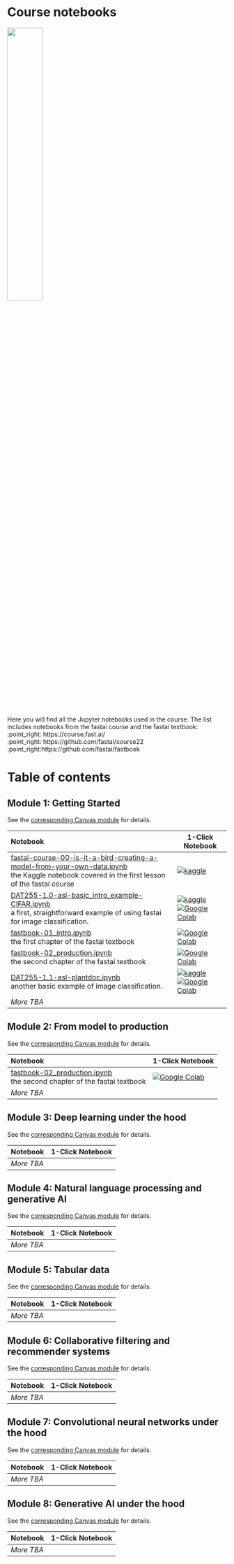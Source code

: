 # Course notebooks
<p><img width=40% src="https://camo.githubusercontent.com/9503e54cf4a17e4096f5d428569b641f29b2372ca2543a15a6893aba107412a4/68747470733a2f2f63646e2e6f7265696c6c797374617469632e636f6d2f656e2f6173736574732f312f6576656e742f3237312f6a75706e79323031375f706f77657265645f62795f6c6f676f2e706e67">
</p>

<p>
Here you will find all the Jupyter notebooks used in the course. The list includes notebooks from the fastai course and the fastai textbook: <br>:point_right: https://course.fast.ai/ 
<br>:point_right: https://github.com/fastai/course22 
<br>:point_right:https://github.com/fastai/fastbook 
</p>

# Table of contents 


## Module 1: Getting Started
See the [corresponding Canvas module](https://hvl.instructure.com/courses/25507/pages/getting-started-on-your-deep-learning-journey?module_item_id=747052) for details.

| Notebook    |      1-Click Notebook      
|:----------|------|
| [fastai-course-00-is-it-a-bird-creating-a-model-from-your-own-data.ipynb](https://www.kaggle.com/code/jhoward/is-it-a-bird-creating-a-model-from-your-own-data)<br>the Kaggle notebook covered in the first lesson of the fastai course|[![kaggle](https://camo.githubusercontent.com/a08ca511178e691ace596a95d334f73cf4ce06e83a5c4a5169b8bb68cac27bef/68747470733a2f2f6b6167676c652e636f6d2f7374617469632f696d616765732f6f70656e2d696e2d6b6167676c652e737667)](https://www.kaggle.com/code/jhoward/is-it-a-bird-creating-a-model-from-your-own-data)
| [DAT255-1.0-asl-basic_intro_example-CIFAR.ipynb](./DAT255-1.0-asl-basic_intro_example-CIFAR.ipynb)<br>a first, straightforward example of using fastai for image classification.|[![kaggle](https://camo.githubusercontent.com/a08ca511178e691ace596a95d334f73cf4ce06e83a5c4a5169b8bb68cac27bef/68747470733a2f2f6b6167676c652e636f6d2f7374617469632f696d616765732f6f70656e2d696e2d6b6167676c652e737667)](https://www.kaggle.com/alexanderlundervold/2024-dat255-1-0-asl-basic-intro-example-ipynb/)   <br>[![Google Colab](https://colab.research.google.com/assets/colab-badge.svg)](https://colab.research.google.com/github/HVL-ML/DAT255/blob/main/nbs/DAT255-1.0-asl-basic_intro_example-CIFAR.ipynb)
| [fastbook-01_intro.ipynb](https://github.com/fastai/fastbook/blob/master/01_intro.ipynb)<br>the first chapter of the fastai textbook|[![Google Colab](https://colab.research.google.com/assets/colab-badge.svg)](https://colab.research.google.com/github/fastai/fastbook/blob/master/01_intro.ipynb)
| [fastbook-02_production.ipynb](https://github.com/fastai/fastbook/blob/master/02_production.ipynb)<br>the second chapter of the fastai textbook|[![Google Colab](https://colab.research.google.com/assets/colab-badge.svg)](https://colab.research.google.com/github/fastai/fastbook/blob/master/02_production.ipynb)
| [DAT255-1.1-asl-plantdoc.ipynb](./DAT255-1.1-asl-plantdoc.ipynb)<br>another basic example of image classification.|[![kaggle](https://camo.githubusercontent.com/a08ca511178e691ace596a95d334f73cf4ce06e83a5c4a5169b8bb68cac27bef/68747470733a2f2f6b6167676c652e636f6d2f7374617469632f696d616765732f6f70656e2d696e2d6b6167676c652e737667)](https://www.kaggle.com/alexanderlundervold/2024-dat255-1-1-asl-plantdoc-ipynb/)   <br>[![Google Colab](https://colab.research.google.com/assets/colab-badge.svg)](https://colab.research.google.com/github/HVL-ML/DAT255/blob/main/nbs/DAT255-1.1-asl-plantdoc.ipynb)
| _More TBA_

## Module 2: From model to production
See the [corresponding Canvas module](https://hvl.instructure.com/courses/25507/pages/from-model-to-production?module_item_id=747059) for details.

| Notebook    |      1-Click Notebook      
|:----------|------|
| [fastbook-02_production.ipynb](https://github.com/fastai/fastbook/blob/master/02_production.ipynb)<br>the second chapter of the fastai textbook|[![Google Colab](https://colab.research.google.com/assets/colab-badge.svg)](https://colab.research.google.com/github/fastai/fastbook/blob/master/02_production.ipynb)
| _More TBA_


## Module 3: Deep learning under the hood
See the [corresponding Canvas module](https://hvl.instructure.com/courses/25507/pages/from-model-to-production?module_item_id=747059) for details.

| Notebook    |      1-Click Notebook      
|:----------|------|
| _More TBA_

## Module 4: Natural language processing and generative AI
See the [corresponding Canvas module](https://hvl.instructure.com/courses/25507/pages/from-model-to-production?module_item_id=747059) for details.

| Notebook    |      1-Click Notebook      
|:----------|------|
| _More TBA_

## Module 5: Tabular data
See the [corresponding Canvas module](https://hvl.instructure.com/courses/25507/pages/from-model-to-production?module_item_id=747059) for details.

| Notebook    |      1-Click Notebook      
|:----------|------|
| _More TBA_

## Module 6: Collaborative filtering and recommender systems
See the [corresponding Canvas module](https://hvl.instructure.com/courses/25507/pages/from-model-to-production?module_item_id=747059) for details.

| Notebook    |      1-Click Notebook      
|:----------|------|
| _More TBA_

## Module 7: Convolutional neural networks under the hood
See the [corresponding Canvas module](https://hvl.instructure.com/courses/25507/pages/from-model-to-production?module_item_id=747059) for details.

| Notebook    |      1-Click Notebook      
|:----------|------|
| _More TBA_

## Module 8: Generative AI under the hood
See the [corresponding Canvas module](https://hvl.instructure.com/courses/25507/pages/from-model-to-production?module_item_id=747059) for details.

| Notebook    |      1-Click Notebook      
|:----------|------|
| _More TBA_

